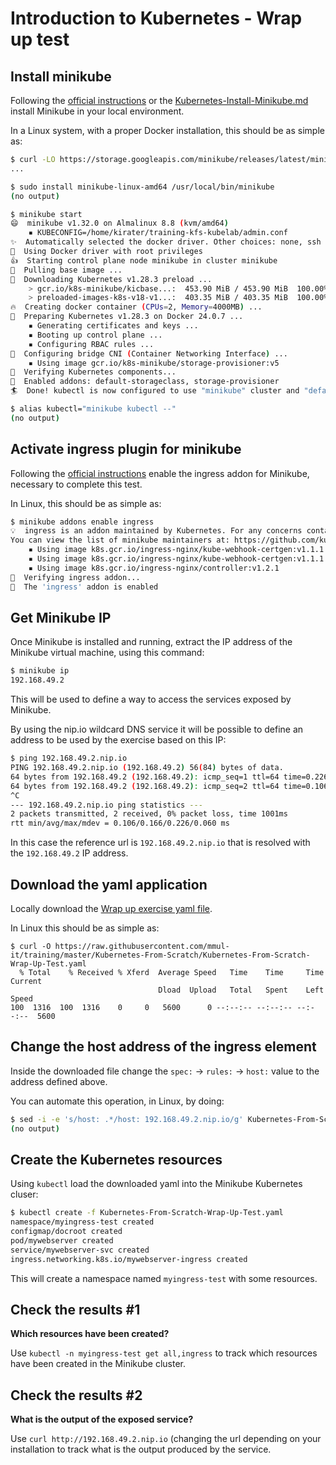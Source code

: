 # Introduction to Kubernetes - Wrap up test

## Install minikube

Following the [official instructions](https://minikube.sigs.k8s.io/docs/start/)
or the [Kubernetes-Install-Minikube.md](../Common/Kubernetes-Install-Minikube.md)
install Minikube in your local environment.

In a Linux system, with a proper Docker installation, this should be as simple
as:

```sh
$ curl -LO https://storage.googleapis.com/minikube/releases/latest/minikube-linux-amd64
...

$ sudo install minikube-linux-amd64 /usr/local/bin/minikube
(no output)

$ minikube start
😄  minikube v1.32.0 on Almalinux 8.8 (kvm/amd64)
    ▪ KUBECONFIG=/home/kirater/training-kfs-kubelab/admin.conf
✨  Automatically selected the docker driver. Other choices: none, ssh
📌  Using Docker driver with root privileges
👍  Starting control plane node minikube in cluster minikube
🚜  Pulling base image ...
💾  Downloading Kubernetes v1.28.3 preload ...
    > gcr.io/k8s-minikube/kicbase...:  453.90 MiB / 453.90 MiB  100.00% 38.88 M
    > preloaded-images-k8s-v18-v1...:  403.35 MiB / 403.35 MiB  100.00% 30.82 M
🔥  Creating docker container (CPUs=2, Memory=4000MB) ...
🐳  Preparing Kubernetes v1.28.3 on Docker 24.0.7 ...
    ▪ Generating certificates and keys ...
    ▪ Booting up control plane ...
    ▪ Configuring RBAC rules ...
🔗  Configuring bridge CNI (Container Networking Interface) ...
    ▪ Using image gcr.io/k8s-minikube/storage-provisioner:v5
🔎  Verifying Kubernetes components...
🌟  Enabled addons: default-storageclass, storage-provisioner
🏄  Done! kubectl is now configured to use "minikube" cluster and "default" namespace by default

$ alias kubectl="minikube kubectl --"
(no output)
```

## Activate ingress plugin for minikube

Following the [official instructions](https://kubernetes.io/docs/tasks/access-application-cluster/ingress-minikube/#enable-the-ingress-controller)
enable the ingress addon for Minikube, necessary to complete this test.

In Linux, this should be as simple as:

```sh
$ minikube addons enable ingress
💡  ingress is an addon maintained by Kubernetes. For any concerns contact minikube on GitHub.
You can view the list of minikube maintainers at: https://github.com/kubernetes/minikube/blob/master/OWNERS
    ▪ Using image k8s.gcr.io/ingress-nginx/kube-webhook-certgen:v1.1.1
    ▪ Using image k8s.gcr.io/ingress-nginx/kube-webhook-certgen:v1.1.1
    ▪ Using image k8s.gcr.io/ingress-nginx/controller:v1.2.1
🔎  Verifying ingress addon...
🌟  The 'ingress' addon is enabled
```

## Get Minikube IP

Once Minikube is installed and running, extract the IP address of the Minikube
virtual machine, using this command:

```sh
$ minikube ip
192.168.49.2
```

This will be used to define a way to access the services exposed by Minikube.

By using the nip.io wildcard DNS service it will be possible to define an
address to be used by the exercise based on this IP:

```sh
$ ping 192.168.49.2.nip.io
PING 192.168.49.2.nip.io (192.168.49.2) 56(84) bytes of data.
64 bytes from 192.168.49.2 (192.168.49.2): icmp_seq=1 ttl=64 time=0.226 ms
64 bytes from 192.168.49.2 (192.168.49.2): icmp_seq=2 ttl=64 time=0.106 ms
^C
--- 192.168.49.2.nip.io ping statistics ---
2 packets transmitted, 2 received, 0% packet loss, time 1001ms
rtt min/avg/max/mdev = 0.106/0.166/0.226/0.060 ms
```

In this case the reference url is `192.168.49.2.nip.io` that is resolved with
the `192.168.49.2` IP address.

## Download the yaml application

Locally download the [Wrap up exercise yaml file](Kubernetes-From-Scratch-Wrap-Up-Test.yaml).

In Linux this should be as simple as:

```console
$ curl -O https://raw.githubusercontent.com/mmul-it/training/master/Kubernetes-From-Scratch/Kubernetes-From-Scratch-Wrap-Up-Test.yaml
  % Total    % Received % Xferd  Average Speed   Time    Time     Time  Current
                                 Dload  Upload   Total   Spent    Left  Speed
100  1316  100  1316    0     0   5600      0 --:--:-- --:--:-- --:--:--  5600
```

## Change the host address of the ingress element

Inside the downloaded file change the `spec:` -> `rules:` -> `host:` value to
the address defined above.

You can automate this operation, in Linux, by doing:

```sh
$ sed -i -e 's/host: .*/host: 192.168.49.2.nip.io/g' Kubernetes-From-Scratch-Wrap-Up-Test.yaml
(no output)
```

## Create the Kubernetes resources

Using `kubectl` load the downloaded yaml into the Minikube Kubernetes cluser:

```sh
$ kubectl create -f Kubernetes-From-Scratch-Wrap-Up-Test.yaml
namespace/myingress-test created
configmap/docroot created
pod/mywebserver created
service/mywebserver-svc created
ingress.networking.k8s.io/mywebserver-ingress created
```

This will create a namespace named `myingress-test` with some resources.

## Check the results #1

**Which resources have been created?**

Use `kubectl -n myingress-test get all,ingress` to track which resources have
been created in the Minikube cluster.

## Check the results #2

**What is the output of the exposed service?**

Use `curl http://192.168.49.2.nip.io` (changing the url depending on your
installation to track what is the output produced by the service.
